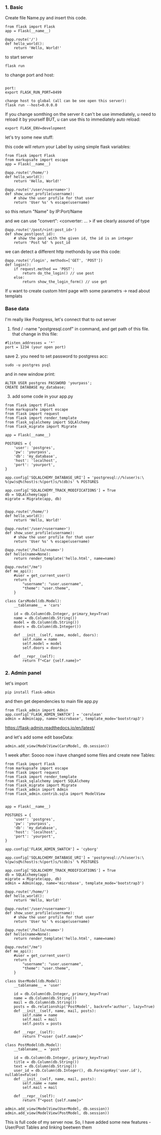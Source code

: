 ### 1. Basic

Create file Name.py
and insert this code. 

```
from flask import Flask
app = Flask(__name__)

@app.route('/')
def hello_world():
    return 'Hello, World!'

```

to start server 
```
flask run
```

to change port and host:
```

port:
export FLASK_RUN_PORT=8499

change host to global (all can be see open this server):
flask run --host=0.0.0.0
```

If you change somthing on the server it can't be use immediately, u need to reload it by yourself 
BUT, u can use this to immediately auto reload:
```
export FLASK_ENV=development
```


let's try some new stuff:

this code will return your Label by using simple flask variables:
```
from flask import Flask
from markupsafe import escape
app = Flask(__name__)

@app.route('/home/')
def hello_world():
    return 'Hello, World!'
    
@app.route('/user/<username>')
def show_user_profile(username):
    # show the user profile for that user
    return 'User %s' % escape(username)
```
so this return "Name" by IP:Port/Name

and we can use "convert": <converter: ... > if we clearly assured of type 
```
@app.route('/post/<int:post_id>')
def show_post(post_id):
    # show the post with the given id, the id is an integer
    return 'Post %d' % post_id
```


we can detect a different http methonds by use this code:
```
@app.route('/login', methods=['GET', 'POST'])
def login():
    if request.method == 'POST':
        return do_the_login() // use post
    else:
        return show_the_login_form() // use get
```

If u want to create custom html page with some parametrs -> read about templats


### Base data

I'm really like Postgress, let's connect that to out server

1. find / -name "postgresql.conf"
in command, and get path of this file.
that change in this file:
```
#listen_addresses = '*'	
port = 1234 (your open port)
```
save
2. you need to set password to postgress acc:
```
sudo -u postgres psql
```
and in new window print:
```
ALTER USER postgres PASSWORD 'yourpass';
CREATE DATABASE my_database;
```


3. add some code in your app.py
```
from flask import Flask
from markupsafe import escape
from flask import request
from flask import render_template
from flask_sqlalchemy import SQLAlchemy
from flask_migrate import Migrate

app = Flask(__name__)

POSTGRES = {
    'user': 'postgres',
    'pw': 'yourpass',
    'db': 'my_database',
    'host': 'localhost',
    'port': 'yourport',
}

app.config['SQLALCHEMY_DATABASE_URI'] = 'postgresql://%(user)s:\
%(pw)s@%(host)s:%(port)s/%(db)s' % POSTGRES

app.config['SQLALCHEMY_TRACK_MODIFICATIONS'] = True
db = SQLAlchemy(app)
migrate = Migrate(app, db)


@app.route('/home/')
def hello_world():
    return 'Hello, World!'

@app.route('/user/<username>')
def show_user_profile(username):
    # show the user profile for that user
    return 'User %s' % escape(username)

@app.route('/hello/<name>')
def hello(name=None):
    return render_template('hello.html', name=name)

@app.route("/me")
def me_api():
    #user = get_current_user()
    return {
        "username": "user.username",
        "theme": "user.theme",
    }

class CarsModel(db.Model):
    __tablename__ = 'cars'

    id = db.Column(db.Integer, primary_key=True)
    name = db.Column(db.String())
    model = db.Column(db.String())
    doors = db.Column(db.Integer())

    def __init__(self, name, model, doors):
        self.name = name
        self.model = model
        self.doors = doors

    def __repr__(self):
        return f"<Car {self.name}>"

```


### 2. Admin panel

let's import 
```
pip install flask-admin
```

and then get dependencies to main file app.py
```
from flask_admin import Admin
app.config['FLASK_ADMIN_SWATCH'] = 'cerulean'
admin = Admin(app, name='microbase', template_mode='bootstrap3')
```
https://flask-admin.readthedocs.io/en/latest/

and let's add some edit baseData:   
```
admin.add_view(ModelView(CarsModel, db.session))
```

1 week after:
Soooo now i have changed some files and create new Tables:
```
from flask import Flask
from markupsafe import escape
from flask import request
from flask import render_template
from flask_sqlalchemy import SQLAlchemy
from flask_migrate import Migrate
from flask_admin import Admin
from flask_admin.contrib.sqla import ModelView


app = Flask(__name__)

POSTGRES = {
    'user': 'postgres',
    'pw': 'yourpass',
    'db': 'my_database',
    'host': 'localhost',
    'port': 'yourport',
}

app.config['FLASK_ADMIN_SWATCH'] = 'cyborg'

app.config['SQLALCHEMY_DATABASE_URI'] = 'postgresql://%(user)s:\
%(pw)s@%(host)s:%(port)s/%(db)s' % POSTGRES

app.config['SQLALCHEMY_TRACK_MODIFICATIONS'] = True
db = SQLAlchemy(app)
migrate = Migrate(app, db)
admin = Admin(app, name='microbase', template_mode='bootstrap3')

@app.route('/home/')
def hello_world():
    return 'Hello, World!'

@app.route('/user/<username>')
def show_user_profile(username):
    # show the user profile for that user
    return 'User %s' % escape(username)

@app.route('/hello/<name>')
def hello(name=None):
    return render_template('hello.html', name=name)

@app.route("/me")
def me_api():
    #user = get_current_user()
    return {
        "username": "user.username",
        "theme": "user.theme",
    }

class UserModel(db.Model):
    __tablename__ = 'user'

    id = db.Column(db.Integer, primary_key=True)
    name = db.Column(db.String())
    mail = db.Column(db.String())
    posts = db.relationship('PostModel', backref='author', lazy=True)
    def __init__(self, name, mail, posts):
        self.name = name
        self.mail = mail
        self.posts = posts

    def __repr__(self):
        return f"<user {self.name}>"

class PostModel(db.Model):
    __tablename__ = 'post'

    id = db.Column(db.Integer, primary_key=True)
    title = db.Column(db.String())
    text = db.Column(db.String())
    user_id = db.Column(db.Integer(), db.ForeignKey('user.id'), nullable=False)
    def __init__(self, name, mail, posts):
        self.name = name
        self.mail = mail
    
    def __repr__(self):
        return f"<post {self.name}>"

admin.add_view(ModelView(UserModel, db.session))
admin.add_view(ModelView(PostModel, db.session))
```

This is full code of my server now. 
So, I have added some new features - User/Post Tables and linking beetwen them
